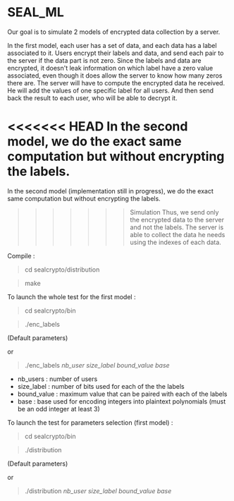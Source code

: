 # SEAL_ML

Our goal is to simulate 2 models of encrypted data collection by a server. 

In the first model, each user has a set of data, and each data has a label associated to it.
Users encrypt their labels and data, and send each pair to the server if the data part is not zero.
Since the labels and data are encrypted, it doesn't leak information on which label have a zero value associated, even though it does allow the server to know how many zeros there are.
The server will have to compute the encrypted data he received. He will add the values of one specific label for all users.
And then send back the result to each user, who will be able to decrypt it.

<<<<<<< HEAD
In the second model, we do the exact same computation but without encrypting the labels.
=======
In the second model (implementation still in progress), we do the exact same computation but without encrypting the labels.
>>>>>>> Simulation
Thus, we send only the encrypted data to the server and not the labels. The server is able to collect the data he needs using the indexes of each data.


Compile : 
>cd sealcrypto/distribution

>make


To launch the whole test for the first model : 
>cd sealcrypto/bin

>./enc_labels

(Default parameters)

or

>./enc_labels *nb_user size_label bound_value base*


* nb_users : number of users
* size_label : number of bits used for each of the the labels
* bound_value : maximum value that can be paired with each of the labels
* base : base used for encoding integers into plaintext polynomials (must be an odd integer at least 3)



To launch the test for parameters selection (first model) : 
>cd sealcrypto/bin

>./distribution

(Default parameters)

or 

>./distribution *nb_user size_label bound_value base*
